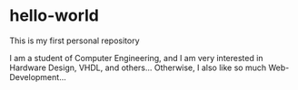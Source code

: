 # hello-world
This is my first personal repository

I am a student of Computer Engineering, and I am very interested in Hardware Design, VHDL, and others...
Otherwise, I also like so much Web-Development...
